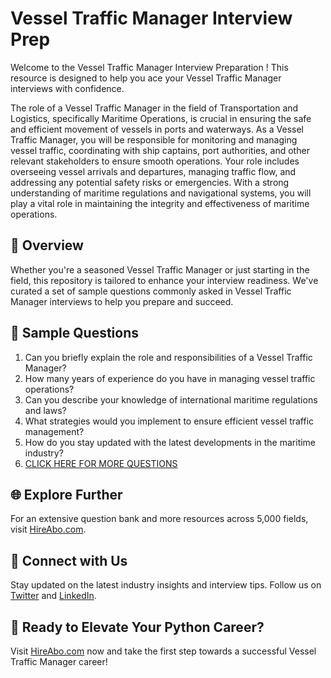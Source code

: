 # Vessel Traffic Manager Interview Prep

Welcome to the Vessel Traffic Manager Interview Preparation ! This resource is designed to help you ace your Vessel Traffic Manager interviews with confidence.

The role of a Vessel Traffic Manager in the field of Transportation and Logistics, specifically Maritime Operations, is crucial in ensuring the safe and efficient movement of vessels in ports and waterways. As a Vessel Traffic Manager, you will be responsible for monitoring and managing vessel traffic, coordinating with ship captains, port authorities, and other relevant stakeholders to ensure smooth operations. Your role includes overseeing vessel arrivals and departures, managing traffic flow, and addressing any potential safety risks or emergencies. With a strong understanding of maritime regulations and navigational systems, you will play a vital role in maintaining the integrity and effectiveness of maritime operations.

## 🚀 Overview

Whether you're a seasoned Vessel Traffic Manager or just starting in the field, this repository is tailored to enhance your interview readiness. We've curated a set of sample questions commonly asked in Vessel Traffic Manager interviews to help you prepare and succeed.

## 📝 Sample Questions

1. Can you briefly explain the role and responsibilities of a Vessel Traffic Manager?
2. How many years of experience do you have in managing vessel traffic operations?
3. Can you describe your knowledge of international maritime regulations and laws?
4. What strategies would you implement to ensure efficient vessel traffic management?
5. How do you stay updated with the latest developments in the maritime industry?
6. [CLICK HERE FOR MORE QUESTIONS](https://hireabo.com/job/23_4_14/Vessel%20Traffic%20Manager)

## 🌐 Explore Further

For an extensive question bank and more resources across 5,000 fields, visit [HireAbo.com](https://www.hireabo.com).

## 📱 Connect with Us

Stay updated on the latest industry insights and interview tips. Follow us on [Twitter](https://twitter.com/hireabo) and [LinkedIn](https://www.linkedin.com/in/hire-abo-3609972a8/).

## 🚀 Ready to Elevate Your Python Career?

Visit [HireAbo.com](https://www.hireabo.com) now and take the first step towards a successful Vessel Traffic Manager career!